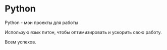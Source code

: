 # Python
Python -  мои проекты для работы

Использую язык питон, чтобы оптимизировать и ускорить свою работу. 

Всем успехов.

